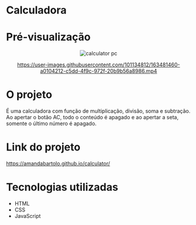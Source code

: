 # Calculadora

# Pré-visualização
<div align="center">
 
  ![calculator pc](https://user-images.githubusercontent.com/101134812/163481456-ce122e89-a470-451e-b146-3217e11eed50.png)

  https://user-images.githubusercontent.com/101134812/163481460-a0104212-c5dd-4f9c-972f-20b9b56a8986.mp4
</div>

# O projeto
É uma calculadora com função de multiplicação, divisão, soma e subtração. 
Ao apertar o botão AC, todo o conteúdo é apagado e ao apertar a seta, somente o último número é apagado.

# Link do projeto
https://amandabartolo.github.io/calculator/

# Tecnologias utilizadas
* HTML
* CSS
* JavaScript
